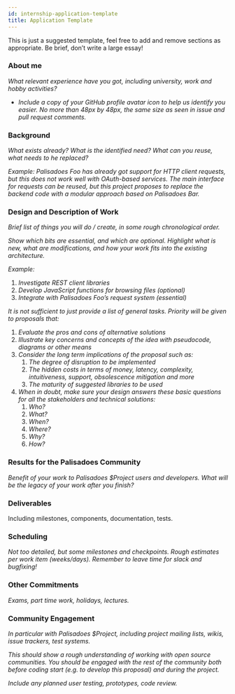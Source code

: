 ```yaml
---
id: internship-application-template
title: Application Template
---
```


This is just a suggested template, feel free to add and remove sections as appropriate. Be brief, don’t write a large essay!

### About me

*What relevant experience have you got, including university, work and hobby activities?*
- *Include a copy of your GitHub profile avatar icon to help us identify you easier. No more than 48px by 48px, the same size as seen in issue and pull request comments.*

### Background

*What exists already? What is the identified need? What can you reuse, what needs to he replaced?*

*Example: Palisadoes Foo has already got support for HTTP client requests, but this does not work well with OAuth-based services. The main interface for requests can be reused, but this project proposes to replace the backend code with a modular approach based on Palisadoes Bar.*

### Design and Description of Work

*Brief list of things you will do / create, in some rough chronological order.*

*Show which bits are essential, and which are optional. Highlight what is new, what are modifications, and how your work fits into the existing architecture.*

*Example:*

1. *Investigate REST client libraries*
1. *Develop JavaScript functions for browsing files (optional)*
1. *Integrate with Palisadoes Foo’s request system (essential)*

*It is not sufficient to just provide a list of general tasks. Priority will be given to proposals that:*

1. *Evaluate the pros and cons of alternative solutions*
1. *Illustrate key concerns and concepts of the idea with pseudocode, diagrams or other means*
1. *Consider the long term implications of the proposal such as:*
   1. *The degree of disruption to be implemented*
   1. *The hidden costs in terms of money, latency, complexity, intuitiveness, support, obsolescence mitigation and more*
   1. *The maturity of suggested libraries to be used*
1. *When in doubt, make sure your design answers these basic questions for all the stakeholders and technical solutions:*
    1. *Who?*
    1. *What?*
    1. *When?*
    1. *Where?*
    1. *Why?*
    1. *How?*

### Results for the Palisadoes Community

*Benefit of your work to Palisadoes $Project users and developers. What will be the legacy of your work after you finish?*

### Deliverables

Including milestones, components, documentation, tests.

### Scheduling

*Not too detailed, but some milestones and checkpoints. Rough estimates per work item (weeks/days). Remember to leave time for slack and bugfixing!*

### Other Commitments

*Exams, part time work, holidays, lectures.*

### Community Engagement

*In particular with Palisadoes $Project, including project mailing lists, wikis, issue trackers, test systems.*

*This should show a rough understanding of working with open source communities. You should be engaged with the rest of the community both before coding start (e.g. to develop this proposal) and during the project.*

*Include any planned user testing, prototypes, code review.*
